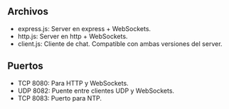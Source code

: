 ## Archivos
* express.js: Server en express + WebSockets.
* http.js: Server en http + WebSockets.
* client.js: Cliente de chat. Compatible con ambas versiones del server.

## Puertos
* TCP 8080: Para HTTP y WebSockets.
* UDP 8082: Puente entre clientes UDP y WebSockets.
* TCP 8083: Puerto para NTP.
